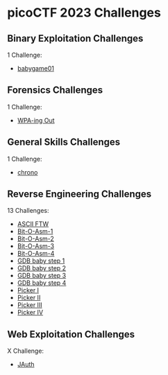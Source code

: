 # picoCTF 2023 Challenges

## Binary Exploitation Challenges

1 Challenge:
- [babygame01](Binary_Exploitation/babygame01.md)

## Forensics Challenges

1 Challenge: 
- [WPA-ing Out](Forensics/WPA-ing_Out.md)

## General Skills Challenges

1 Challenge:
- [chrono](General_Skills/chrono.md)

## Reverse Engineering Challenges

13 Challenges:
- [ASCII FTW](Reverse_Engineering/ASCII_FTW.md)
- [Bit-O-Asm-1](Reverse_Engineering/Bit-O-Asm-1.md)
- [Bit-O-Asm-2](Reverse_Engineering/Bit-O-Asm-2.md)
- [Bit-O-Asm-3](Reverse_Engineering/Bit-O-Asm-3.md)
- [Bit-O-Asm-4](Reverse_Engineering/Bit-O-Asm-4.md)
- [GDB baby step 1](Reverse_Engineering/GDB_baby_step_1.md)
- [GDB baby step 2](Reverse_Engineering/GDB_baby_step_2.md)
- [GDB baby step 3](Reverse_Engineering/GDB_baby_step_3.md)
- [GDB baby step 4](Reverse_Engineering/GDB_baby_step_4.md)
- [Picker I](Reverse_Engineering/Picker_I.md)
- [Picker II](Reverse_Engineering/Picker_II.md)
- [Picker III](Reverse_Engineering/Picker_III.md)
- [Picker IV](Reverse_Engineering/Picker_IV.md)


## Web Exploitation Challenges

X Challenge: 
- [JAuth](Web_Exploitation/JAuth.md)
